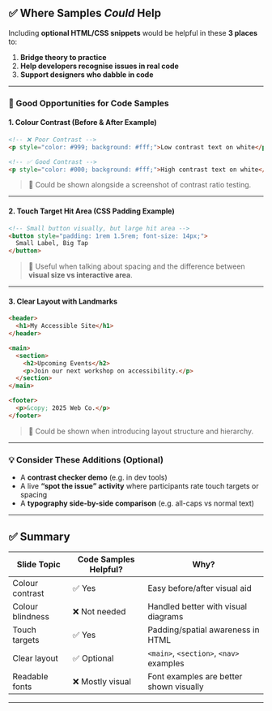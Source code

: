 ## ✅ Where Samples *Could* Help

Including **optional HTML/CSS snippets** would be helpful in these **3 places** to:

1. **Bridge theory to practice**
2. **Help developers recognise issues in real code**
3. **Support designers who dabble in code**

---

### 🔶 Good Opportunities for Code Samples

#### 1. **Colour Contrast (Before & After Example)**

```html
<!-- ❌ Poor Contrast -->
<p style="color: #999; background: #fff;">Low contrast text on white</p>

<!-- ✅ Good Contrast -->
<p style="color: #000; background: #fff;">High contrast text on white</p>
```

> 💬 Could be shown alongside a screenshot of contrast ratio testing.

---

#### 2. **Touch Target Hit Area (CSS Padding Example)**

```html
<!-- Small button visually, but large hit area -->
<button style="padding: 1rem 1.5rem; font-size: 14px;">
  Small Label, Big Tap
</button>
```

> 💬 Useful when talking about spacing and the difference between **visual size vs interactive area**.

---

#### 3. **Clear Layout with Landmarks**

```html
<header>
  <h1>My Accessible Site</h1>
</header>

<main>
  <section>
    <h2>Upcoming Events</h2>
    <p>Join our next workshop on accessibility.</p>
  </section>
</main>

<footer>
  <p>&copy; 2025 Web Co.</p>
</footer>
```

> 💬 Could be shown when introducing layout structure and hierarchy.

---

### 💡 Consider These Additions (Optional)

- A **contrast checker demo** (e.g. in dev tools)
- A live **“spot the issue” activity** where participants rate touch targets or spacing
- A **typography side-by-side comparison** (e.g. all-caps vs normal text)

---

## ✅ Summary

| Slide Topic              | Code Samples Helpful? | Why?                                     |
|--------------------------|------------------------|-------------------------------------------|
| Colour contrast          | ✅ Yes                 | Easy before/after visual aid              |
| Colour blindness         | ❌ Not needed          | Handled better with visual diagrams       |
| Touch targets            | ✅ Yes                 | Padding/spatial awareness in HTML         |
| Clear layout             | ✅ Optional            | `<main>`, `<section>`, `<nav>` examples   |
| Readable fonts           | ❌ Mostly visual       | Font examples are better shown visually   |

---
